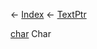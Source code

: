 ← [Index](Api-Index) ← [TextPtr](VRage.Game.ModAPI.Ingame.Utilities.TextPtr)

[char](System.Char) Char